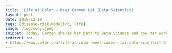 ```yaml
---
title: 'Life at Color — Meet Carmen Lai (Data Scientist)'
layout: post
date: 2019-12-10
tags: [disease-risk-modeling, life]
image: /img/cody.jpeg
snippet: Today, Carmen shares her path to Data Science and how her work is helping Color be a leader in implementing precision healthcare programs at scale...
redirect_to:
- https://www.color.com/life-at-color-meet-carmen-lai-data-scientist-2157814a5622?
---
```


